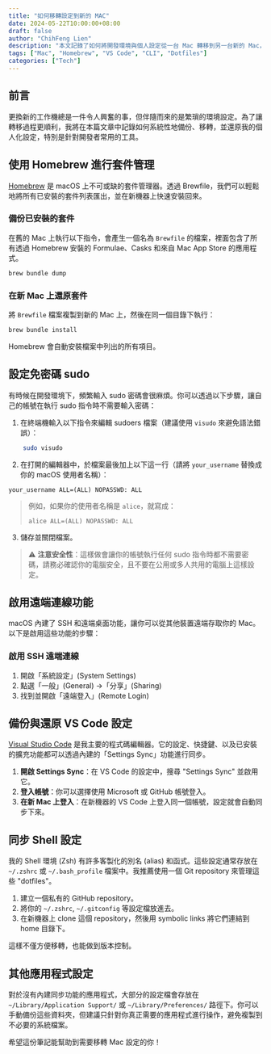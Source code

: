 ```yaml
---
title: "如何移轉設定到新的 MAC"
date: 2024-05-22T10:00:00+08:00
draft: false
author: "ChihFeng Lien"
description: "本文記錄了如何將開發環境與個人設定從一台 Mac 轉移到另一台新的 Mac，以確保工作流程的無縫接軌。"
tags: ["Mac", "Homebrew", "VS Code", "CLI", "Dotfiles"]
categories: ["Tech"]
---
```


## 前言

更換新的工作機總是一件令人興奮的事，但伴隨而來的是繁瑣的環境設定。為了讓轉移過程更順利，我將在本篇文章中記錄如何系統性地備份、移轉，並還原我的個人化設定，特別是針對開發者常用的工具。

## 使用 Homebrew 進行套件管理

[Homebrew](https://brew.sh/) 是 macOS 上不可或缺的套件管理器。透過 Brewfile，我們可以輕鬆地將所有已安裝的套件列表匯出，並在新機器上快速安裝回來。

### 備份已安裝的套件

在舊的 Mac 上執行以下指令，會產生一個名為 `Brewfile` 的檔案，裡面包含了所有透過 Homebrew 安裝的 Formulae、Casks 和來自 Mac App Store 的應用程式。

```bash
brew bundle dump
```

### 在新 Mac 上還原套件

將 `Brewfile` 檔案複製到新的 Mac 上，然後在同一個目錄下執行：

```bash
brew bundle install
```

Homebrew 會自動安裝檔案中列出的所有項目。


## 設定免密碼 sudo

有時候在開發環境下，頻繁輸入 sudo 密碼會很麻煩。你可以透過以下步驟，讓自己的帳號在執行 sudo 指令時不需要輸入密碼：

1. 在終端機輸入以下指令來編輯 sudoers 檔案（建議使用 `visudo` 來避免語法錯誤）：

```bash
    sudo visudo
```

2. 在打開的編輯器中，於檔案最後加上以下這一行（請將 `your_username` 替換成你的 macOS 使用者名稱）：

```
your_username ALL=(ALL) NOPASSWD: ALL
```

> 例如，如果你的使用者名稱是 `alice`，就寫成：
> 
> ```
> alice ALL=(ALL) NOPASSWD: ALL
> ```

3. 儲存並關閉檔案。

> ⚠️ **注意安全性**：這樣做會讓你的帳號執行任何 sudo 指令時都不需要密碼，請務必確認你的電腦安全，且不要在公用或多人共用的電腦上這樣設定。

## 啟用遠端連線功能

macOS 內建了 SSH 和遠端桌面功能，讓你可以從其他裝置遠端存取你的 Mac。以下是啟用這些功能的步驟：

### 啟用 SSH 遠端連線

1. 開啟「系統設定」(System Settings)
2. 點選「一般」(General) →「分享」(Sharing)
3. 找到並開啟「遠端登入」(Remote Login)

## 備份與還原 VS Code 設定

[Visual Studio Code](https://code.visualstudio.com/) 是我主要的程式碼編輯器。它的設定、快捷鍵、以及已安裝的擴充功能都可以透過內建的「Settings Sync」功能進行同步。

1. **開啟 Settings Sync**：在 VS Code 的設定中，搜尋 "Settings Sync" 並啟用它。
2. **登入帳號**：你可以選擇使用 Microsoft 或 GitHub 帳號登入。
3. **在新 Mac 上登入**：在新機器的 VS Code 上登入同一個帳號，設定就會自動同步下來。

## 同步 Shell 設定

我的 Shell 環境 (Zsh) 有許多客製化的別名 (alias) 和函式。這些設定通常存放在 `~/.zshrc` 或 `~/.bash_profile` 檔案中。我推薦使用一個 Git repository 來管理這些 "dotfiles"。

1. 建立一個私有的 GitHub repository。
2. 將你的 `~/.zshrc`, `~/.gitconfig` 等設定檔放進去。
3. 在新機器上 clone 這個 repository，然後用 symbolic links 將它們連結到 home 目錄下。

這樣不僅方便移轉，也能做到版本控制。

## 其他應用程式設定

對於沒有內建同步功能的應用程式，大部分的設定檔會存放在 `~/Library/Application Support/` 或 `~/Library/Preferences/` 路徑下。你可以手動備份這些資料夾，但建議只針對你真正需要的應用程式進行操作，避免複製到不必要的系統檔案。

希望這份筆記能幫助到需要移轉 Mac 設定的你！
